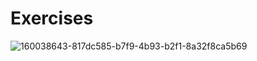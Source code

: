 # Exercises
![160038643-817dc585-b7f9-4b93-b2f1-8a32f8ca5b69](https://user-images.githubusercontent.com/74465348/235139989-21890260-9c41-4ba7-84a3-e4dd1799cd1b.png)
